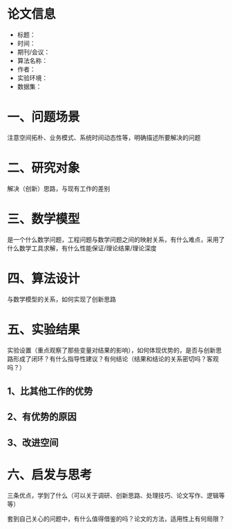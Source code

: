 # 论文信息

- 标题：
- 时间：
- 期刊/会议：
- 算法名称：
- 作者：
- 实验环境：
- 数据集：

# 一、问题场景

注意空间拓朴、业务模式、系统时间动态性等，明确描述所要解决的问题

# 二、研究对象

解决（创新）思路，与现有工作的差别

# 三、数学模型

是一个什么数学问题，工程问题与数学问题之间的映射关系，有什么难点，采用了什么数学工具求解，有什么性能保证/理论结果/理论深度

# 四、算法设计

与数学模型的关系，如何实现了创新思路

# 五、实验结果

实验设置（重点观察了那些变量对结果的影响），如何体现优势的，是否与创新思路形成了闭环？有什么指导性建议？有何结论（结果和结论的关系密切吗？客观吗？）

## 1、比其他工作的优势

## 2、有优势的原因

## 3、改进空间

# 六、启发与思考

三条优点，学到了什么（可以关于调研、创新思路、处理技巧、论文写作、逻辑等等）

套到自己关心的问题中，有什么值得借鉴的吗？论文的方法，适用性上有何局限？
